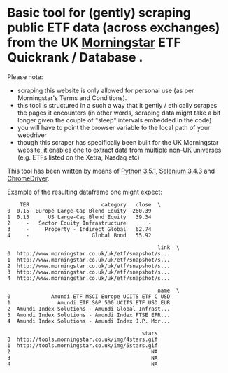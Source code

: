 # Basic tool for (gently) scraping public ETF data (across exchanges) from the UK [Morningstar](http://tools.morningstar.co.uk/uk/etfquickrank/default.aspx?Site=UK&Universe=ETALL%24%24ALL&LanguageId=en-GB) ETF Quickrank / Database .

Please note:

- scraping this website is only allowed for personal use (as per Morningstar's Terms and Conditions).
- this tool is structured in a such a way that it gently / ethically scrapes the pages it encounters (in other words, scraping data might take a bit longer given the couple of "sleep" intervals embedded in the code)
- you will have to point the browser variable to the local path of your webdriver
- though this scraper has specifically been built for the UK Morningstar website, it enables one to extract data from multiple non-UK universes (e.g. ETFs listed on the Xetra, Nasdaq etc)

This tool has been written by means of [Python 3.5.1](https://www.python.org/downloads/release/python-351/), [Selenium 3.4.3](https://pypi.python.org/pypi/selenium) and [ChromeDriver](https://sites.google.com/a/chromium.org/chromedriver/).

Example of the resulting dataframe one might expect:

```
    TER                       category   close  \
0  0.15  Europe Large-Cap Blend Equity  260.39
1  0.15      US Large-Cap Blend Equity   39.34
2     -   Sector Equity Infrastructure       -
3     -     Property - Indirect Global   62.74
4     -                    Global Bond   55.92

                                                link  \
0  http://www.morningstar.co.uk/uk/etf/snapshot/s...
1  http://www.morningstar.co.uk/uk/etf/snapshot/s...
2  http://www.morningstar.co.uk/uk/etf/snapshot/s...
3  http://www.morningstar.co.uk/uk/etf/snapshot/s...
4  http://www.morningstar.co.uk/uk/etf/snapshot/s...

                                                name  \
0             Amundi ETF MSCI Europe UCITS ETF C USD
1               Amundi ETF S&P 500 UCITS ETF USD EUR
2  Amundi Index Solutions - Amundi Global Infrast...
3  Amundi Index Solutions - Amundi Index FTSE EPR...
4  Amundi Index Solutions - Amundi Index J.P. Mor...

                                           stars
0  http://tools.morningstar.co.uk/img/4stars.gif
1  http://tools.morningstar.co.uk/img/5stars.gif
2                                             NA
3                                             NA
4                                             NA

```
